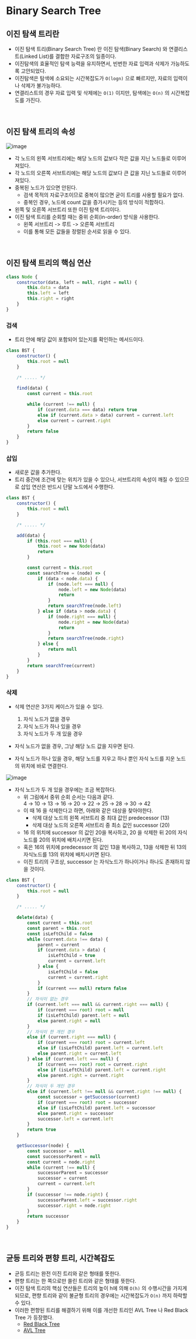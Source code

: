 # Binary Search Tree

## 이진 탐색 트리란
+ 이진 탐색 트리(Binary Search Tree) 란 이진 탐색(Binary Search) 와 연결리스트(Linked List)를 결합한 자료구조의 일종이다.
+ 이진탐색의 효율적인 탐색 능력을 유지하면서, 빈번한 자료 입력과 삭제가 가능하도록 고안되었다.
+ 이진탐색은 탐색에 소요되는 시간복잡도가 `O(logn)` 으로 빠르지만, 자료의 입력이나 삭제가 불가능하다.
+ 연결리스트의 경우 자료 입력 및 삭제에는 `O(1)` 이지만, 탐색에는 `O(n)` 의 시간복잡도를 가진다.


<br>

## 이진 탐색 트리의 속성
    
![image](https://user-images.githubusercontent.com/49611158/145981420-9bd0a967-0d3d-46b1-a57f-f4f93fd4f206.png)    

+ 각 노드의 왼쪽 서브트리에는 해당 노드의 값보다 작은 값을 지닌 노드들로 이루어져있다.
+ 각 노드의 오른쪽 서브트리에는 해당 노드의 값보다 큰 값을 지닌 노드들로 이루어져있다.
+ 중복된 노드가 있으면 안된다.
    - 검색 목적의 자료구조이므로 중복이 많으면 굳이 트리를 사용할 필요가 없다.
    - 중복인 경우, 노드에 count 값을 증가시키는 등의 방식이 적합하다.
+ 왼쪽 및 오른쪽 서브트리 또한 이진 탐색 트리이다.
+ 이진 탐색 트리를 순회할 때는 중위 순회(in-order) 방식을 사용한다.
    - 왼쪽 서브트리 -> 루트 -> 오른쪽 서브트리
    - 이를 통해 모든 값들을 정렬된 순서로 읽을 수 있다.

<br>

## 이진 탐색 트리의 핵심 연산

```javascript
class Node {
    constructor(data, left = null, right = null) {
        this.data = data
        this.left = left
        this.right = right
    }
}
```



### 검색
+ 트리 안에 해당 값이 포함되어 있는지를 확인하는 메서드이다.

```javascript
class BST {
    constructor() {
        this.root = null
    }
    
    /* ..... */

    find(data) {
        const current = this.root

        while (current !== null) {
            if (current.data === data) return true
            else if (current.data > data) current = current.left
            else current = current.right
        }
        return false
    }
}
```

### 삽입
+ 새로운 값을 추가한다.
+ 트리 중간에 조건에 맞는 위치가 있을 수 있으나, 서브트리의 속성이 깨질 수 있으므로 삽입 연산은 반드시 단말 노드에서 수행한다.

```javascript
class BST {
    constructor() {
        this.root = null
    }

    /* ..... */

    add(data) {
        if (this.root === null) {
            this.root = new Node(data)
            return
        }

        const current = this.root
        const searchTree = (node) => {
            if (data < node.data) {
                if (node.left === null) {
                    node.left = new Node(data)
                    return
                }
                return searchTree(node.left)
            } else if (data > node.data) {
                if (node.right === null) {
                    node.right = new Node(data)
                    return
                }
                return searchTree(node.right)
            } else {
                return null
            }
        }
        return searchTree(current)
    }
}
```

### 삭제
+ 삭제 연산은 3가지 케이스가 있을 수 있다.
    1. 자식 노드가 없을 경우
    2. 자식 노드가 하나 있을 경우
    3. 자식 노드가 두 개 있을 경우

+ 자식 노드가 없을 경우, 그냥 해당 노드 값을 지우면 된다.
+ 자식 노드가 하나 있을 경우, 해당 노드를 지우고 하나 뿐인 자식 노드를 지운 노드의 위치에 바로 연결한다.

    
![image](https://user-images.githubusercontent.com/49611158/146003742-4319ccd2-5124-4c4e-afe7-3dddc4c83489.png)    

+ 자식 노드가 두 개 있을 경우에는 조금 복잡하다.
    - 위 그림에서 중위 순회 순서는 다음과 같다.     
    4 → 10 → 13 → 16 → 20 → 22 → 25 → 28 → 30 → 42
    - 이 때 16 을 삭제한다고 하면, 아래와 같은 대상을 찾아야한다.
        + 삭제 대상 노드의 왼쪽 서브트리 중 최대 값인 predecessor (13)
        + 삭제 대상 노드의 오른쪽 서브트리 중 최소 값인 successor (20)
    - 16 의 위치에 successor 의 값인 20을 복사하고, 20 을 삭제한 뒤 20의 자식노드를 20의 위치에 배치시키면 된다.
    - 혹은 16의 위치에 predecessor 의 값인 13을 복사하고, 13을 삭제한 뒤 13의 자식노드를 13의 위치에 배치시키면 된다.
    - 이진 트리의 구조상, successor 는 자식노드가 하나이거나 하나도 존재하지 않을 것이다.

```javascript
class BST {
    constructor() {
        this.root = null
    }

    /* ..... */

    delete(data) {
        const current = this.root
        const parent = this.root
        const isLeftChild = false
        while (current.data !== data) {
            parent = current
            if (current.data > data) {
                isLeftChild = true
                current = current.left
            } else {
                isLeftChild = false
                current = current.right
            }
            if (current === null) return false
        }
        // 자식이 없는 경우
        if (current.left === null && current.right === null) {
            if (current === root) root = null
            if (isLeftChild) parent.left = null
            else parent.right = null
        }
        // 자식이 한 개인 경우
        else if (current.right === null) {
            if (current === root) root = current.left
            else if (isLeftChild) parent.left = current.left
            else parent.right = current.left
        } else if (current.left === null) {
            if (current === root) root = current.right
            else if (isLeftChild) parent.left = current.right
            else parent.right = current.right
        }
        // 자식이 두 개인 경우
        else if (current.left !== null && current.right !== null) {
            const successor = getSuccessor(current)
            if (current === root) root = successor
            else if (isLeftChild) parent.left = successor
            else parent.right = successor
            successor.left = current.left
        }
        return true
    }

    getSuccessor(node) {
        const successor = null
        const successorParent = null
        const current = node.right
        while (current !== null) {
            successorParent = successor
            successor = current
            current = current.left
        }
        if (successor !== node.right) {
            successorParent.left = successor.right
            successor.right = node.right
        }
        return successor
    }
}
```

<br>

## 균등 트리와 편향 트리, 시간복잡도
+ 균등 트리는 완전 이진 트리와 같은 형태를 뜻한다.
+ 편향 트리는 한 쪽으로만 쏠린 트리와 같은 형태를 뜻한다.
+ 이진 탐색 트리의 핵심 연산들은 트리의 높이 h에 의해 `O(h)` 의 수행시간을 가지게 되므로, 편향 트리와 같이 불균형 트리의 경우에는 시간복잡도가 `O(n)` 까지 하락할 수 있다.
+ 이러한 편향된 트리를 해결하기 위해 이를 개선한 트리인 AVL Tree 나 Red Black Tree 가 등장했다.
    - [Red Black Tree](https://nesoy.github.io/articles/2018-08/Algorithm-RedblackTree)
    - [AVL Tree](https://yoongrammer.tistory.com/72)
